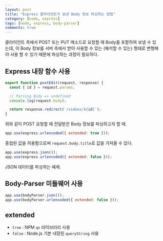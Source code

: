 ```yaml
---
layout: post
title: "Express 클라이언트가 보낸 Body 정보 파싱하는 방법"
category: [node, express]
tags: [node, express, body-parser]
comments: true
---
```


클라이언트 측에서 POST 또는 PUT 메소드로 요청할 때 Body를 포함하여 보낼 수 있는데, 이 Body 정보를 서버 측에서 받아 사용할 수 있는 (해석할 수 있는) 형태로 변형해야 사용 할 수 있기 때문에 파싱하는 과정이 필요하다.

## Express 내장 함수 사용

```javascript
export function postEdit(request, response) {
  const { id } = request.params;

  // Parsing Body => undefined
  console.log(request.body);

  return response.redirect(`/videos/${id}`);
}
```

위와 같이 POST 요청할 때 전달받은 Body 정보를 파싱하고자 할 때.

```javascript
app.use(express.urlencoded({ extended: true }));
```

중첩된 값을 허용함으로써 `request.body.title`로 값을 가져올 수 있다.

```javascript
app.use(express.json());
app.use(express.urlencoded({ extended: false }));
```

JSON 데이터를 파싱하는 예제.

## Body-Parser 미들웨어 사용

```javascript
app.use(bodyParser.json());
app.use(bodyParser.urlencoded({ extended: false }));
```

## extended

- `true` : NPM `qs` 라이브러리 사용
- `false` : Node.js 기본 내장된 `queryString` 사용
